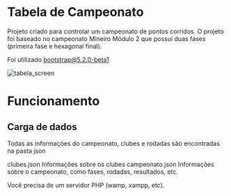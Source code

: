 # Tabela de Campeonato

Projeto criado para controlar um campeonato de pontos corridos. O projeto foi baseado no campeonato Mineiro Módulo 2 que possui duas fases (primeira fase e hexagonal final).

Foi utilizado bootstrap@5.2.0-beta1

![tabela_screen](https://user-images.githubusercontent.com/1745474/175370711-b451b67a-8097-4dda-85b5-22ffb3879ffb.png)

# Funcionamento
## Carga de dados
Todas as informações do campeonato, clubes e rodadas são encontradas na pasta json

clubes.json
  Informações sobre os clubes
campeonato.json
  Informações sobre o campeonato, como fases, rodadas, resultados, etc.
  
Você precisa de um servidor PHP (wamp, xampp, etc).
